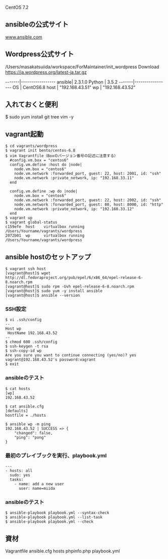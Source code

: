 CentOS 7.2

## ansibleの公式サイト
www.ansible.com

## Wordpress公式サイト
/Users/masakatsuiida/workspace/ForMaintainer/init_wordpress
Download
https://ja.wordpress.org/latest-ja.tar.gz

-------|-----------------
ansible| 2.3.1.0
Python | 3.5.2
-------|-----------------
OS     | CentOS6.8
host   | "192.168.43.51"
wp     | "192.168.43.52"

## 入れておくと便利
$ sudo yum install git tree vim -y

## vagrant起動
```
$ cd vagrants/wordpress
$ vagrant init bento/centos-6.8
$ vim Vagrantfile（Boxのバージョン番号の記述に注意する）
  #config.vm.box = "centos6"
  config.vm.define :host do |node|
    node.vm.box = "centos6"
    node.vm.network :forwarded_port, guest: 22, host: 2001, id: "ssh"
    node.vm.network :private_network, ip: "192.168.33.11"
  end

  config.vm.define :wp do |node|
    node.vm.box = "centos6"
    node.vm.network :forwarded_port, guest: 22, host: 2002, id: "ssh"
    node.vm.network :forwarded_port, guest: 80, host: 8000, id: "http"
    node.vm.network :private_network, ip: "192.168.33.12"
  end
$ vagrant up
$ vagrant global-status
c159efe  host    virtualbox running  /Users/Yourname/vagrants/wordpress 
2072b01  wp      virtualbox running  /Users/Yourname/vagrants/wordpress 
```

## ansible hostのセットアップ
```
$ vagrant ssh host
[vagrant@host]$ wget http://dl.fedoraproject.org/pub/epel/6/x86_64/epel-release-6-8.noarch.rpm
[vagrant@host]$ sudo rpm -Uvh epel-release-6-8.noarch.rpm
[vagrant@host]$ sudo yum -y install ansible
[vagrant@host]$ ansible --version
```

### SSH設定
```
$ vi .ssh/config
--
Host wp
 HostName 192.168.43.52
--
$ chmod 600 .ssh/config
$ ssh-keygen -t rsa
$ ssh-copy-id wp
Are you sure you want to continue connecting (yes/no)? yes
vagrant@192.168.43.52's password:vagrant
$ exit
```

### ansibleのテスト
```
$ cat hosts
[wp]
192.168.43.52
```
```
$ cat ansible.cfg 
[defaults]
hostfile = ./hosts
```
```
$ ansible wp -m ping
192.168.43.52 | SUCCESS => {
    "changed": false, 
    "ping": "pong"
}
```

### 最初のプレイブックを実行、playbook.yml
```
---
- hosts: all
  sudo: yes
  tasks:
    - name: add a new user
      user: name=miida
```

### ansibleのテスト
```
$ ansible-playbook playbook.yml --syntax-check
$ ansible-playbook playbook.yml --list-task
$ ansible-playbook playbook.yml --check
```

## 資材
Vagrantfile
ansible.cfg
hosts
phpinfo.php
playbook.yml

